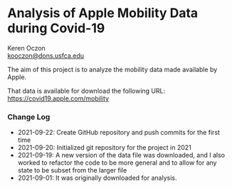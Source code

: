 # Analysis of Apple Mobility Data during Covid-19

Keren Oczon  
kooczon@dons.usfca.edu

The aim of this project is to analyze the mobility data made available by Apple.

That data is available for download the following URL:
https://covid19.apple.com/mobility

### Change Log

* 2021-09-22: Create GitHub repository and push commits for the first time
* 2021-09-20: Initialized git repository for the project in 2021
* 2021-09-19: A new version of the data file was downloaded, and I also worked to refactor the code to be more general and to allow for any state to be subset from the larger file
* 2021-09-01: It was  originally downloaded for analysis.  
